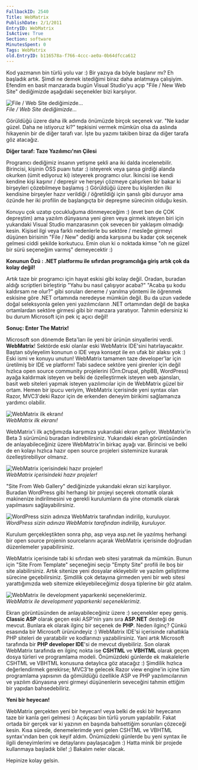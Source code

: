 ```yaml
---
FallbackID: 2540
Title: WebMatrix
PublishDate: 2/1/2011
EntryID: WebMatrix
IsActive: True
Section: software
MinutesSpent: 0
Tags: WebMatrix
old.EntryID: b116578a-f766-4ccc-ae0a-0b64dfcca612
---
```

Kod yazmanın bin türlü yolu var :) Bir yazıya da böyle başlanır mı? Eh
başladık artık. Şimdi ne demek istediğimi biraz daha anlatmaya
çalışiyim. Efendim en basit manzarada bugün Visual Studio'yu açıp "File
/ New Web Site" dediğimizde aşağıdaki seçenekler bizi karşılıyor.

![File / Web Site
dediğimizde...](media/WebMatrix/01012011_1.png)\
*File / Web Site dediğimizde...*

Görüldüğü üzere daha ilk adımda önümüzde birçok seçenek var. "Ne kadar
güzel. Daha ne istiyoruz ki?" tepkisini vermek mümkün olsa da aslında
hikayenin bir de diğer tarafı var. İşte bu yazımı takiben biraz da diğer
tarafa göz atacağız.

**Diğer taraf: Taze Yazılımcı'nın Çilesi**

Programcı dediğimiz insanın yetişme şekli ana iki dalda incelenebilir.
Birincisi, kişinin ÖSS puanı tutar :) isteyerek veya şansa girdiği
alanda okurken (ümit ediyoruz ki) isteyerek programcı olur. İkincisi ise
kendi kendine kişi kaşınır / depreşir ve herşeyi çözmeye çalışırken bir
bakar ki birşeyleri çözebilmeye başlamış :) Görüldüğü üzere bu
kişilerden ilki kendisine birşeyler hazır verildiği / öğretildiği için
şanslı gibi duruyor ama özünde her iki profilin de başlangıçta bir
depreşme sürecinin olduğu kesin.

Konuyu çok uzatıp çocukluğuma dönmeyeceğim :) (evet ben de ÇOK
depreştim) ama yazılım dünyasına yeni giren veya girmek isteyen biri
için yukarıdaki Visual Studio manzarasının çok sevecen bir yaklaşım
olmadığı kesin. Kişisel ilgi veya farklı nedenlerle bu sektöre / mesleğe
girmeyi düşünen birisinin "File / New" dediği anda karşısına bu kadar
çok seçenek gelmesi ciddi şekilde korkutucu. Emin olun ki o noktada
kimse "oh ne güzel bir sürü seçeneğim varmış" demeyecektir :)

**Konunun Özü : .NET platformu ile sıfırdan programcılığa giriş artık
çok da kolay değil!**

Artık taze bir programcı için hayat eskisi gibi kolay değil. Oradan,
buradan aldığı scriptleri birleştirip "Yahu bu nasıl çalışıyor acaba?"
"Acaba şu kodu kaldırsam ne olur?" gibi soruları deneme / yanılma
yöntemi ile öğrenmek eskisine göre .NET ortamında neredeyse mümkün
değil. Bu da uzun vadede doğal seleksyonla gelen yeni yazılımcıların
.NET ortamından değil de başka ortamlardan sektöre girmesi gibi bir
manzara yaratıyor. Tahmin edersiniz ki bu durum Microsoft için pek iç
açıcı değil!

**Sonuç: Enter The Matrix!**

Microsoft son dönemde Beta'ları ile yeni bir ürünün sinyallerini verdi.
**WebMatrix**! Sektörde eski olanlar eski WebMatrix IDE'sini
hatırlayacaktır. Baştan söyleyelim konunun o IDE veya konsept ile en
ufak bir alaksı yok :) Eski ismi ve konuyu unutun! WebMatrix tamamen
taze developer'lar için üretilmiş bir IDE ve platform! Tabi sadece
sektöre yeni girenler için değil hızlıca open source community
projelerini (Örn:Drupal, phpBB, WordPress) ayağa kaldırmak isteyen ve
belki de özelleştirmek isteyen web ajansları, basit web siteleri yapmak
isteyen yazılımcılar için de WebMatrix güzel bir ortam. Hemen bir ipucu
veriyim, WebMatrix içerisinde yeni syntax olan Razor, MVC3'deki Razor
için de erkenden deneyim birikimi sağlamanıza yardımcı olabilir.

![WebMatrix ilk
ekranı!](media/WebMatrix/01012011_1.jpg)\
*WebMatrix ilk ekranı!*

WebMatrix'i ilk açtığımızda karşımıza yukarıdaki ekran geliyor.
WebMatrix'in Beta 3 sürümünü buradan indirebilirsiniz. Yukarıdaki ekran
görüntüsünden de anlayabileceğiniz üzere WebMatrix'in birkaç ayağı var.
Birincisi ve belki de en kolayı hızlıca hazır open source projeleri
sisteminize kurarak özelleştirebiliyor olmanız.

![WebMatrix içerisindeki hazır
projeler!](media/WebMatrix/01012011_4.png)\
*WebMatrix içerisindeki hazır projeler!*

"Site From Web Gallery" dediğinizde yukarıdaki ekran sizi karşılıyor.
Buradan WordPress gibi herhangi bir projeyi seçerek otomatik olarak
makinenize indirilmesini ve gerekli kurulumların da yine otomatik olarak
yapılmasını sağlayabilirsiniz.

![WordPress sizin adınıza WebMatrix tarafından indirilip,
kuruluyor.](media/WebMatrix/01012011_2.jpg)\
*WordPress sizin adınıza WebMatrix tarafından indirilip, kuruluyor.*

Kurulum gerçekleştikten sonra php, asp veya asp.net ile yazılmış
herhangi bir open source projenin sourcelarını açarak WebMatrix
içerisinde doğrudan düzenlemeler yapabilirsiniz.

WebMatrix içerisinde tabi ki sıfırdan web sitesi yaratmak da mümkün.
Bunun için "Site From Template" seçeneğini seçip "Empty Site" profili
ile boş bir site alabilirsiniz. Artık sitenize yeni dosyalar ekleyebilir
ve yazılım geliştirme sürecine geçebilirsiniz. Şimdilik çok detayına
girmeden yeni bir web sitesi yarattığımızda web sitemize
ekleyebileceğimiz dosya tiplerine bir göz atalım.

![WebMatrix ile development yaparkenki
seçeneklerimiz.](media/WebMatrix/01012011_3.png)\
*WebMatrix ile development yaparkenki seçeneklerimiz.*

Ekran görüntüsünden de anlayabileceğiniz üzere :) seçenekler epey geniş.
**Classic ASP** olarak geçen eski ASP'nin yanı sıra **ASP.NET** desteği
de mevcut. Bunlara ek olarak ilginç bir seçenek de **PHP**. Neden
ilginç? Çünkü esasında bir Microsoft ürünündeyiz :) WebMatrix IDE'si
içerisinde rahatlıkla PHP siteleri de yaratabilir ve kodlarınızı
yazabilirsiniz. Yani artık Microsoft tarafında bir **PHP developer
IDE**'si de mevcut diyebiliriz. Son olarak WebMatrix tarafında en ilginç
nokta ise **CSHTML** ve **VBHTML** olarak geçen dosya türleri ve
programlama modeli. Önümüzdeki günlerde ek makalelerle CSHTML ve VBHTML
konusuna detaylıca göz atacağız :) Şimdilik hızlıca değerlendirmek
gerekirse; MVC3'te gelecek Razor view engine'in içine tüm programlama
yapısının da gömüldüğü özellikle ASP ve PHP yazılımcılarının ve yazılım
dünyasına yeni girmeyi düşünenlerin seveceğini tahmin ettiğim bir
yapıdan bahsedebiliriz.

**Yeni bir heyecan!**

WebMatrix gerçekten yeni bir heyecan! veya belki de eski bir heyecanın
taze bir kanla geri gelmesi :) Açıkçası bin türlü yorum yapılabilir.
Fakat ortada bir gerçek var ki yazının en başında bahsettiğim sorunları
çözeceği kesin. Kısa sürede, denemelerimde yeni gelen CSHTML ve VBHTML
syntax'ından ben çok keyif aldım. Önümüzdeki günlerde bu yeni syntax ile
ilgili deneyimlerimi ve detaylarını paylaşacağım :) Hatta minik bir
projede kullanmaya başladık bile! ;) Bakalım neler olacak.

Hepinize kolay gelsin.


